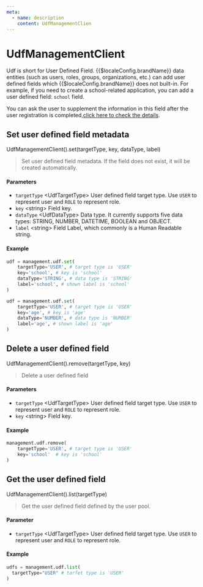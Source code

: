 ```yaml
---
meta:
  - name: description
    content: UdfManagementClien
---
```


# UdfManagementClient

<LastUpdated/>

Udf is short for User Defined Field. {{$localeConfig.brandName}} data entities (such as users, roles, groups, organizations, etc.) can add user defined fields which {{$localeConfig.brandName}} does not built-in. For example, if you need to create a school-related application, you can add a user defined field: `school` field.

You can ask the user to supplement the information in this field after the user registration is completed,[click here to check the details](/en/guides/authentication/extensibility/user-defined-field.md).

## Set user defined field metadata

UdfManagementClient().set(targetType, key, dataType, label)

> Set user defined field metadata. If the field does not exist, it will be created automatically.

#### Parameters

- `targetType` \<UdfTargetType\> User defined field target type. Use `USER` to represent user and `ROLE` to represent role.
- `key` \<string\> Field key.
- `dataType` \<UdfDataType\> Data type. It currently supports five data types: STRING, NUMBER, DATETIME, BOOLEAN and OBJECT. 
- `label` \<string\> Field Label, which commonly is a Human Readable string.

#### Example

```python
udf = management.udf.set(
    targetType='USER', # target type is 'USER'
    key='school', # key is 'school'
    dataType='STRING', # data type is 'STRING'
    label='school', # shown label is 'school'
)

udf = management.udf.set(
    targetType='USER', # target type is 'USER'
    key='age', # key is 'age'
    dataType='NUMBER', # data type is 'NUMBER'
    label='age', # shown label is 'age'
)
```

## Delete a user defined field

UdfManagementClient().remove(targetType, key)

> Delete a user defined field

#### Parameters

- `targetType` \<UdfTargetType\> User defined field target type. Use `USER` to represent user and `ROLE` to represent role.
- `key` \<string\> Field key.

#### Example

```python
management.udf.remove(
    targetType='USER', # target type is 'USER'
    key='school'  # key is 'school'
)
```

## Get the user defined field

UdfManagementClient().list(targetType)

> Get the user defined field defined by the user pool.

#### Parameter

- `targetType` \<UdfTargetType\> User defined field target type. Use `USER` to represent user and `ROLE` to represent role.

#### Example

```python
udfs = management.udf.list(
  targetType="USER" # tarfet type is 'USER'
)
```
